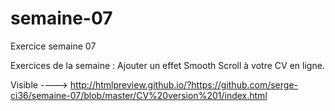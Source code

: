 # semaine-07

Exercice semaine 07

Exercices de la semaine : Ajouter un effet Smooth Scroll à votre CV en ligne.

Visible ----> http://htmlpreview.github.io/?https://github.com/serge-ci36/semaine-07/blob/master/CV%20version%201/index.html
